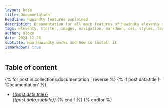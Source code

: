 ```yaml
---
layout: base
title: Documentation
headline: Huwindty features explained
description: Documentation for all main features of huwindty eleventy starter
tags: eleventy, starter, images, navigation, markdown, css, styles, tailwind, sveltia, cms, github, pipeline
author: aloxe
date: 2024-12-28
subtitle: How Huwindty works and how to install it
ismarkdown: true
---
```

## Table of content

{% for post in collections.documentation | reverse %}
  {% if post.data.title != 'Documentation' %}
 - [{{post.data.title}}]({{post.url}})  
 *{{post.data.subtitle}}*
  {% endif %}
{% endfor %}
